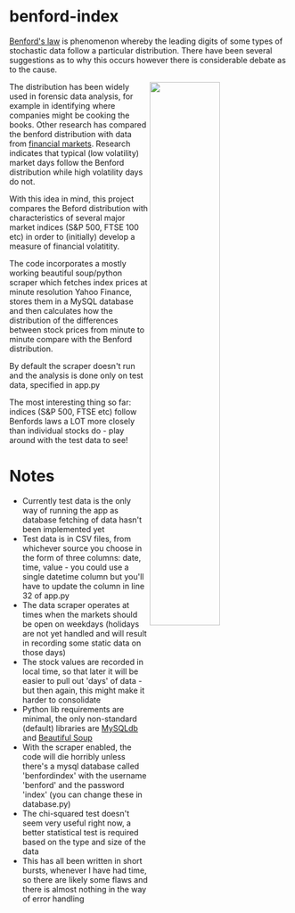 # benford-index

<a href="https://en.wikipedia.org/wiki/Benford%27s_law">Benford's law</a> is phenomenon whereby the leading digits of some types of stochastic data follow a particular distribution.
There have been several suggestions as to why this occurs however there is considerable debate as to the cause.

<img src="https://raw.githubusercontent.com/nowaycomputer/benford-index/master/benford.png" width="50%" height="50%" align="right">

The distribution has been widely used in forensic data analysis, for example in identifying where companies might be cooking the books. Other research has compared the benford distribution with data from <a href="http://link.springer.com/chapter/10.1007%2F978-88-470-1481-7_10">financial markets</a>. Research indicates that typical (low volatility) market days follow the Benford distribution while high volatility days do not. 

With this idea in mind, this project compares the Beford distribution with characteristics of several major market indices (S&P 500, FTSE 100 etc) in order to (initially) develop a measure of financial volatitity.

The code incorporates a mostly working beautiful soup/python scraper which fetches index prices at minute resolution Yahoo Finance, stores them in a MySQL database and then calculates how the distribution of the differences between stock prices from minute to minute compare with the Benford distribution.

By default the scraper doesn't run and the analysis is done only on test data, specified in app.py

The most interesting thing so far: indices (S&P 500, FTSE etc) follow Benfords laws a LOT more closely than individual stocks do - play around with the test data to see!

# Notes

- Currently test data is the only way of running the app as database fetching of data hasn't been implemented yet
- Test data is in CSV files, from whichever source you choose in the form of three columns: date, time, value - you could use a single datetime column but you'll have to update the column in line 32 of app.py
- The data scraper operates at times when the markets should be open on weekdays (holidays are not yet handled and will result in recording some static data on those days)
- The stock values are recorded in local time, so that later it will be easier to pull out 'days' of data - but then again, this might make it harder to consolidate
- Python lib requirements are minimal, the only non-standard (default) libraries are <a href="https://pypi.python.org/pypi/MySQL-python">MySQLdb</a> and <a href="http://www.crummy.com/software/BeautifulSoup/">Beautiful Soup</a>
- With the scraper enabled, the code will die horribly unless there's a mysql database called 'benfordindex' with the username 'benford' and the password 'index' (you can change these in database.py)
- The chi-squared test doesn't seem very useful right now, a better statistical test is required based on the type and size of the data
- This has all been written in short bursts, whenever I have had time, so there are likely some flaws and there is almost nothing in the way of error handling

